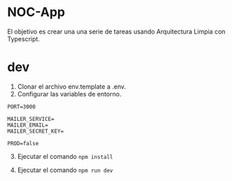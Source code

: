 # NOC-App

El objetivo es crear una una serie de tareas usando Arquitectura Limpia con Typescript.

# dev
1. Clonar el archivo env.template a .env.
2. Configurar las variables de entorno.

```
PORT=3000

MAILER_SERVICE=
MAILER_EMAIL=
MAILER_SECRET_KEY=

PROD=false
```

3. Ejecutar el comando ```npm install```

4. Ejecutar el comando ```npm run dev```
